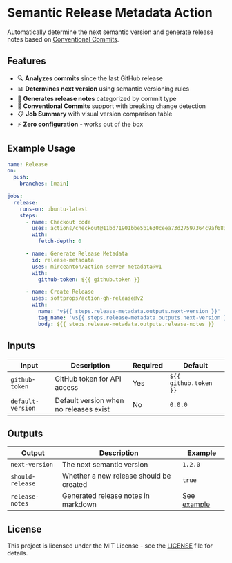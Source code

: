 # Semantic Release Metadata Action

Automatically determine the next semantic version and generate release notes based on
[Conventional Commits](https://www.conventionalcommits.org/).

## Features

- 🔍 **Analyzes commits** since the last GitHub release
- 📊 **Determines next version** using semantic versioning rules
- 📝 **Generates release notes** categorized by commit type
- 🎯 **Conventional Commits** support with breaking change detection
- 📋 **Job Summary** with visual version comparison table
- ⚡ **Zero configuration** - works out of the box

## Example Usage

```yaml
name: Release
on:
  push:
    branches: [main]

jobs:
  release:
    runs-on: ubuntu-latest
    steps:
      - name: Checkout code
        uses: actions/checkout@11bd71901bbe5b1630ceea73d27597364c9af683 # v4.2.2
        with:
          fetch-depth: 0

      - name: Generate Release Metadata
        id: release-metadata
        uses: mirceanton/action-semver-metadata@v1
        with:
          github-token: ${{ github.token }}

      - name: Create Release
        uses: softprops/action-gh-release@v2
        with:
          name: 'v${{ steps.release-metadata.outputs.next-version }}'
          tag_name: 'v${{ steps.release-metadata.outputs.next-version }}'
          body: ${{ steps.release-metadata.outputs.release-notes }}
```

## Inputs

| Input             | Description                            | Required | Default               |
| ----------------- | -------------------------------------- | -------- | --------------------- |
| `github-token`    | GitHub token for API access            | Yes      | `${{ github.token }}` |
| `default-version` | Default version when no releases exist | No       | `0.0.0`               |

## Outputs

| Output           | Description                             | Example                                                                                 |
| ---------------- | --------------------------------------- | --------------------------------------------------------------------------------------- |
| `next-version`   | The next semantic version               | `1.2.0`                                                                                 |
| `should-release` | Whether a new release should be created | `true`                                                                                  |
| `release-notes`  | Generated release notes in markdown     | See [example](https://github.com/mirceanton/action-semver-metadata/releases/tag/v1.0.0) |

## License

This project is licensed under the MIT License - see the [LICENSE](LICENSE) file for details.
